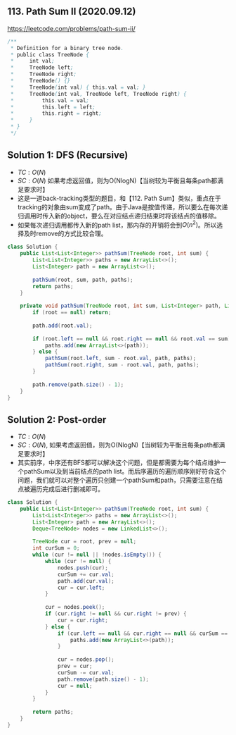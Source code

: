 ## 113. Path Sum II (2020.09.12)

https://leetcode.com/problems/path-sum-ii/


```java
/**
 * Definition for a binary tree node.
 * public class TreeNode {
 *     int val;
 *     TreeNode left;
 *     TreeNode right;
 *     TreeNode() {}
 *     TreeNode(int val) { this.val = val; }
 *     TreeNode(int val, TreeNode left, TreeNode right) {
 *         this.val = val;
 *         this.left = left;
 *         this.right = right;
 *     }
 * }
 */
```

## Solution 1: DFS (Recursive)

- $TC:O(N)$
- $SC:O(N)$
如果考虑返回值，则为O(NlogN)【当树较为平衡且每条path都满足要求时】
- 这是一道back-tracking类型的题目，和【112. Path Sum】类似，重点在于tracking的对象由sum变成了path。由于Java是按值传递，所以要么在每次递归调用时传入新的object，要么在对应结点递归结束时将该结点的值移除。
- 如果每次递归调用都传入新的path list，那内存的开销将会到$O(n^2)$。所以选择及时remove的方式比较合理。

```java
class Solution {
    public List<List<Integer>> pathSum(TreeNode root, int sum) {
        List<List<Integer>> paths = new ArrayList<>();
        List<Integer> path = new ArrayList<>();
        
        pathSum(root, sum, path, paths);
        return paths;
    }
    
    private void pathSum(TreeNode root, int sum, List<Integer> path, List<List<Integer>> paths) {
        if (root == null) return;
        
        path.add(root.val);
        
        if (root.left == null && root.right == null && root.val == sum) {
            paths.add(new ArrayList<>(path));
        } else {
            pathSum(root.left, sum - root.val, path, paths);
            pathSum(root.right, sum - root.val, path, paths);
        }
        
        path.remove(path.size() - 1);
    }
}
```

## Solution 2: Post-order

- $TC:O(N)$
- $SC:O(N)$, 如果考虑返回值，则为O(NlogN)【当树较为平衡且每条path都满足要求时】
- 其实前序，中序还有BFS都可以解决这个问题，但是都需要为每个结点维护一个pathSum以及到当前结点的path list。而后序遍历的遍历顺序刚好符合这个问题，我们就可以对整个遍历只创建一个pathSum和path，只需要注意在结点被遍历完成后进行删减即可。

```java
class Solution {
    public List<List<Integer>> pathSum(TreeNode root, int sum) {
        List<List<Integer>> paths = new ArrayList<>();
        List<Integer> path = new ArrayList<>();
        Deque<TreeNode> nodes = new LinkedList<>();
        
        TreeNode cur = root, prev = null;
        int curSum = 0;
        while (cur != null || !nodes.isEmpty()) {
            while (cur != null) {
                nodes.push(cur);
                curSum += cur.val;
                path.add(cur.val);
                cur = cur.left;
            }
            
            cur = nodes.peek();
            if (cur.right != null && cur.right != prev) {
                cur = cur.right;
            } else {
                if (cur.left == null && cur.right == null && curSum == sum) {
                    paths.add(new ArrayList<>(path));
                }
                
                cur = nodes.pop();
                prev = cur;
                curSum -= cur.val;
                path.remove(path.size() - 1);
                cur = null;
            }
        }
        
        return paths;
    }
}
```

